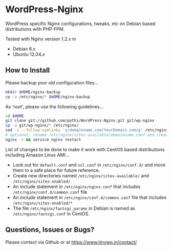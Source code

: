 WordPress-Nginx
===============

WordPress specific Nginx configurations, tweaks, etc on Debian based distributions with PHP-FPM.

Tested with Nginx version 1.2.x in
+ Debian 6.x
+ Ubuntu 12.04.x

How to Install
--------------

Please backup your old configuration files...

```bash
mkdir $HOME/nginx-backup
cp -a /etc/nginx/* $HOME/nginx-backup
```

As 'root', please use the following guidelines...
```bash
cd $HOME
git clone git://github.com/pothi/WordPress-Nginx.git git/wp-nginx
cp -a git/wp-nginx/* /etc/nginx/
sed -i --follow-symlinks 's/domainname.com/YourDomain.com/g' /etc/nginx/sites-enabled/domainname.conf
# optional: rename /etc/nginx/sites-available/domainname.conf and create a symlink it to /etc/nginx/sites-enabled
nginx -t && service nginx restart
```

List of changes to be done to make it work with CentOS based distributions including Amazon Linux AMI...
+ Look out for `default.conf` and `ssl.conf` in `/etc/nginx/conf.d/` and move them to a safe place for future reference.
+ Create new directories named `/etc/nginx/sites-available/` and `/etc/nginx/sites-enabled/`.
+ An include statement in `/etc/nginx/nginx.conf` that includes `/etc/nginx/conf.d/common.conf` file
+ An include statement in `/etc/nginx/conf.d/common.conf` file that includes `/etc/nginx/sites-enabled/*`
+ The file `/etc/nginx/fastcgi_params` in Debian is named as `/etc/nginx/fastcgi.conf` in CentOS.


Questions, Issues or Bugs?
--------------------------

Please contact via Github or at https://www.tinywp.in/contact/
